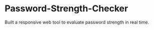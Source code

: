 # Password-Strength-Checker
Built a responsive web tool to evaluate password strength in real time.

